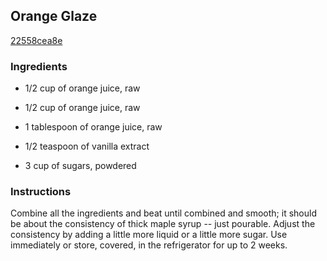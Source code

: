 ## Orange Glaze

[22558cea8e](http://cooking.nytimes.com/recipes/1015611)

### Ingredients

 - 1/2 cup of orange juice, raw

 - 1/2 cup of orange juice, raw

 - 1 tablespoon of orange juice, raw

 - 1/2 teaspoon of vanilla extract

 - 3 cup of sugars, powdered

### Instructions

Combine all the ingredients and beat until combined and smooth; it should be about the consistency of thick maple syrup -- just pourable. Adjust the consistency by adding a little more liquid or a little more sugar. Use immediately or store, covered, in the refrigerator for up to 2 weeks.